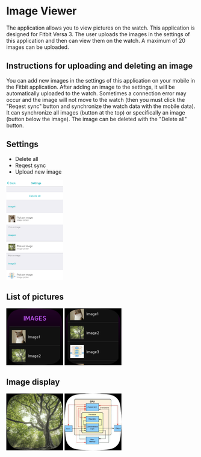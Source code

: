 # Image Viewer
The application allows you to view pictures on the watch. This application is designed for Fitbit Versa 3. The user uploads the images in the settings of this application and then can view them on the watch. A maximum of 20 images can be uploaded. 
## Instructions for uploading and deleting an image
You can add new images in the settings of this application on your mobile in the Fitbit application. After adding an image to the settings, it will be automatically uploaded to the watch. Sometimes a connection error may occur and the image will not move to the watch (then you must click the "Reqest sync" button and synchronize the watch data with the mobile data). It can synchronize all images (button at the top) or specifically an image (button below the image). The image can be deleted with the "Delete all" button.

## Settings
  * Delete all
  * Reqest sync
  * Upload new image
<div>
  <img src="./doc/img1.png" width="30%">
</div>

## List of pictures
<div>
  <img src="./doc/img2.png" width="30%">
  <img src="./doc/img4.png" width="30%">
</div>

## Image display
<div>
  <img src="./doc/img3.png" width="30%">
  <img src="./doc/img5.png" width="30%">
</div>
